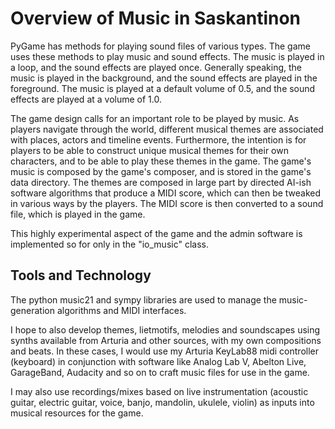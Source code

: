 # Overview of Music in Saskantinon

PyGame has methods for playing sound files of various types. The game uses these methods to play music and sound effects. The music is played in a loop, and the sound effects are played once. Generally speaking, the music is played in the background, and the sound effects are played in the foreground. The music is played at a default volume of 0.5, and the sound effects are played at a volume of 1.0.

The game design calls for an important role to be played by music. As players navigate through the world, different musical themes are associated with places, actors and timeline events. Furthermore, the intention is for players to be able to construct unique musical themes for their own characters, and to be able to play these themes in the game. The game's music is composed by the game's composer, and is stored in the game's data directory. The themes are composed in large part by directed AI-ish software algorithms that produce a MIDI score, which can then be tweaked in various ways by the players. The MIDI score is then converted to a sound file, which is played in the game.

This highly experimental aspect of the game and the admin software is implemented so for only in the "io\_music" class.

## Tools and Technology

The python music21 and sympy libraries are used to manage the music-generation algorithms and MIDI interfaces.

I hope to also develop themes, lietmotifs, melodies and soundscapes using synths available from Arturia and other sources, with my own compositions and beats. In these cases, I would use my Arturia KeyLab88 midi controller (keyboard) in conjunction with software like Analog Lab V, Abelton Live, GarageBand, Audacity and so on to craft music files for use in the game.

I may also use recordings/mixes based on live instrumentation (acoustic guitar, electric guitar, voice, banjo, mandolin, ukulele, violin) as inputs into musical resources for the game.
